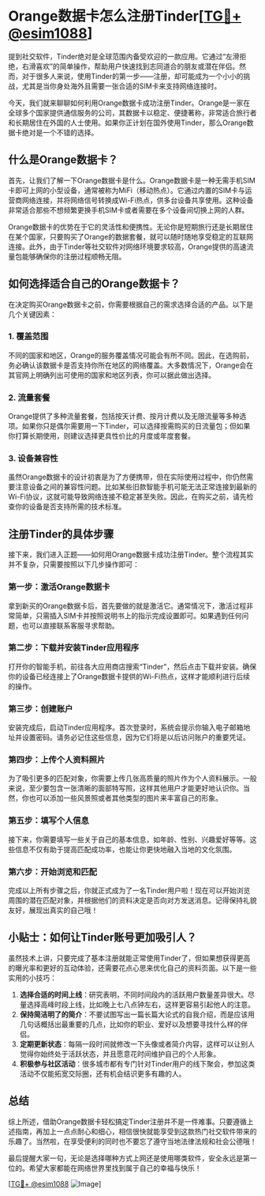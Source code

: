 # Orange数据卡怎么注册Tinder[[TG💪+ @esim1088](https://t.me/s/esim1088)]

提到社交软件，Tinder绝对是全球范围内备受欢迎的一款应用。它通过“左滑拒绝，右滑喜欢”的简单操作，帮助用户快速找到志同道合的朋友或潜在伴侣。然而，对于很多人来说，使用Tinder的第一步——注册，却可能成为一个小小的挑战，尤其是当你身处海外且需要一张合适的SIM卡来支持网络连接时。

今天，我们就来聊聊如何利用Orange数据卡成功注册Tinder。Orange是一家在全球多个国家提供通信服务的公司，其数据卡以稳定、便捷著称，非常适合旅行者和长期居住在外国的人士使用。如果你正计划在国外使用Tinder，那么Orange数据卡绝对是一个不错的选择。

## 什么是Orange数据卡？

首先，让我们了解一下Orange数据卡是什么。Orange数据卡是一种无需手机SIM卡即可上网的小型设备，通常被称为MiFi（移动热点）。它通过内置的SIM卡与运营商网络连接，并将网络信号转换成Wi-Fi热点，供多台设备共享使用。这种设备非常适合那些不想频繁更换手机SIM卡或者需要在多个设备间切换上网的人群。

Orange数据卡的优势在于它的灵活性和便携性。无论你是短期旅行还是长期居住在某个国家，只要购买了Orange的数据套餐，就可以随时随地享受稳定的互联网连接。此外，由于Tinder等社交软件对网络环境要求较高，Orange提供的高速流量包能够确保你的注册过程顺畅无阻。

## 如何选择适合自己的Orange数据卡？

在决定购买Orange数据卡之前，你需要根据自己的需求选择合适的产品。以下是几个关键因素：

### 1. 覆盖范围

不同的国家和地区，Orange的服务覆盖情况可能会有所不同。因此，在选购前，务必确认该数据卡是否支持你所在地区的网络覆盖。大多数情况下，Orange会在其官网上明确列出可使用的国家和地区列表，你可以据此做出选择。

### 2. 流量套餐

Orange提供了多种流量套餐，包括按天计费、按月计费以及无限流量等多种选项。如果你只是偶尔需要用一下Tinder，可以选择按需购买的日流量包；但如果你打算长期使用，则建议选择更具性价比的月度或年度套餐。

### 3. 设备兼容性

虽然Orange数据卡的设计初衷是为了方便携带，但在实际使用过程中，你仍然需要注意设备之间的兼容性问题。比如某些旧款智能手机可能无法正常连接到最新的Wi-Fi协议，这就可能导致网络连接不稳定甚至失败。因此，在购买之前，请先检查你的设备是否支持所需的技术标准。

## 注册Tinder的具体步骤

接下来，我们进入正题——如何用Orange数据卡成功注册Tinder。整个流程其实并不复杂，只需要按照以下几步操作即可：

### 第一步：激活Orange数据卡

拿到新买的Orange数据卡后，首先要做的就是激活它。通常情况下，激活过程非常简单，只需插入SIM卡并按照说明书上的指示完成设置即可。如果遇到任何问题，也可以直接联系客服寻求帮助。

### 第二步：下载并安装Tinder应用程序

打开你的智能手机，前往各大应用商店搜索“Tinder”，然后点击下载并安装。确保你的设备已经连接上了Orange数据卡提供的Wi-Fi热点，这样才能顺利进行后续的操作。

### 第三步：创建账户

安装完成后，启动Tinder应用程序。首次登录时，系统会提示你输入电子邮箱地址并设置密码。请务必记住这些信息，因为它们将是以后访问账户的重要凭证。

### 第四步：上传个人资料照片

为了吸引更多的匹配对象，你需要上传几张高质量的照片作为个人资料展示。一般来说，至少要包含一张清晰的面部特写照，这样其他用户才能更好地认识你。当然，你也可以添加一些风景照或者其他类型的图片来丰富自己的形象。

### 第五步：填写个人信息

接下来，你需要填写一些关于自己的基本信息，如年龄、性别、兴趣爱好等等。这些信息不仅有助于提高匹配成功率，也能让你更快地融入当地的文化氛围。

### 第六步：开始浏览和匹配

完成以上所有步骤之后，你就正式成为了一名Tinder用户啦！现在可以开始浏览周围的潜在匹配对象，并根据他们的资料决定是否向对方发送消息。记得保持礼貌友好，展现出真实的自己哦！

## 小贴士：如何让Tinder账号更加吸引人？

虽然技术上讲，只要完成了基本注册就能正常使用Tinder了，但如果想获得更高的曝光率和更好的互动体验，还需要花点心思来优化自己的资料页面。以下是一些实用的小技巧：

1. **选择合适的时间上线**：研究表明，不同时间段内的活跃用户数量差异很大。尽量选择高峰时段上线，比如晚上七八点钟左右，这样更容易引起他人的注意。
2. **保持简洁明了的简介**：不要试图写出一篇长篇大论式的自我介绍，而是应该用几句话概括出最重要的几点，比如你的职业、爱好以及想要寻找什么样的伴侣。
3. **定期更新状态**：每隔一段时间就修改一下头像或者简介内容，这样可以让别人觉得你始终处于活跃状态，并且愿意花时间维护自己的个人形象。
4. **积极参与社区活动**：很多城市都有专门针对Tinder用户的线下聚会，参加这类活动不仅能拓宽交际圈，还有机会结识更多有趣的人。

## 总结

综上所述，借助Orange数据卡轻松搞定Tinder注册并不是一件难事。只要遵循上述指南，再加上一点点耐心和细心，相信很快就能享受到这款热门社交软件带来的乐趣了。当然啦，在享受便利的同时也不要忘了遵守当地法律法规和社会公德哦！

最后提醒大家一句，无论是选择哪种方式上网还是使用哪类软件，安全永远是第一位的。希望大家都能在网络世界里找到属于自己的幸福与快乐！

[[TG💪+ @esim1088](https://t.me/s/esim1088) ![Image](https://i.postimg.cc/4NQfJmqS/Snipaste-2025-05-13-00-14-12.png)]